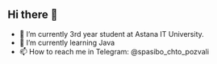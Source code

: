 ## Hi there 👋

- 🔭 I’m currently 3rd year student at Astana IT University.
- 🌱 I’m currently learning Java 
- 📫 How to reach me in Telegram: @spasibo_chto_pozvali

<!--
**PollyBreak/PollyBreak** is a ✨ _special_ ✨ repository because its `README.md` (this file) appears on your GitHub profile.

Here are some ideas to get you started:

- 🔭 I’m currently working on ...
- 🌱 I’m currently learning ...
- 👯 I’m looking to collaborate on ...
- 🤔 I’m looking for help with ...
- 💬 Ask me about ...
- 📫 How to reach me: ...
- 😄 Pronouns: ...
- ⚡ Fun fact: ...
-->

